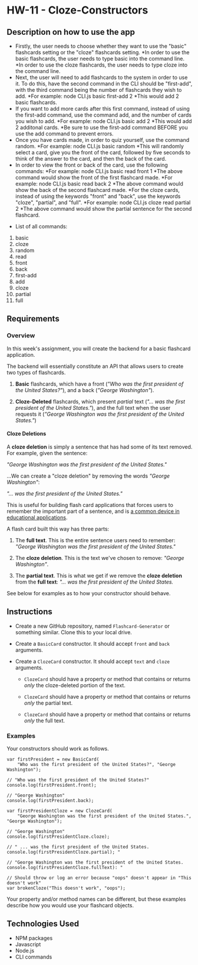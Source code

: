 # HW-11 - Cloze-Constructors

## Description on how to use the app

- Firstly, the user needs to choose whether they want to use the "basic" flashcards setting or the "cloze" flashcards setting.
  *In order to use the basic flashcards, the user needs to type basic into the command line.
  *In order to use the cloze flashcards, the user needs to type cloze into the command line. 
- Next, the user will need to add flashcards to the system in order to use it. To do this, have the second command in the CLI should be "first-add", with the third command being the number of flashcards they wish to add.
  *For example: node CLI.js basic first-add 2
  *This would add 2 basic flashcards.
- If you want to add more cards after this first command, instead of using the first-add command, use the command add, and the number of cards you wish to add.
  *For example: node CLI.js basic add 2
  *This would add 2 additonal cards.
  *Be sure to use the first-add command BEFORE you use the add command to prevent errors.
- Once you have cards made, in order to quiz yourself, use the command random.
  *For example: node CLI.js basic random
  *This will randomly select a card, give you the front of the card, followed by five seconds to think of the answer to the card, and then the back of the card. 
- In order to view the front or back of the card, use the following commands:
  *For example: node CLI.js basic read front 1
  *The above command would show the front of the first flashcard made.
  *For example: node CLI.js basic read back 2
  *The above command would show the back of the second flashcard made. 
  *For the cloze cards, instead of using the keywords "front" and "back", use the keywords "cloze", "partial", and "full". 
  *For example: node CLI.js cloze read partial 2
  *The above command would show the partial sentence for the second flashcard. 
  
* List of all commands:
1. basic
2. cloze
3. random
4. read
5. front
6. back
7. first-add
8. add
9. cloze
10. partial
11. full

## Requirements

### Overview

In this week's assignment, you will create the backend for a basic flashcard application.

The backend will essentially constitute an API that allows users to create two types of flashcards.

1. **Basic** flashcards, which have a front (_"Who was the first president of the United States?"_), and a back (_"George Washington"_).

2. **Cloze-Deleted** flashcards, which present _partial_ text (_"... was the first president of the United States."_), and the full text when the user requests it (_"George Washington was the first president of the United States."_)

#### Cloze Deletions

A **cloze deletion** is simply a sentence that has had some of its text removed. For example, given the sentence:

_"George Washington was the first president of the United States."_

...We can create a "cloze deletion" by removing the words _"George Washington"_:

_"... was the first president of the United States."_

This is useful for building flash card applications that forces users to remember the important part of a sentence, and is [a common device in educational applications](https://en.wikipedia.org/wiki/Cloze_test).

A flash card built this way has three parts:

1. The **full text**. This is the entire sentence users need to remember:  _"George Washington was the first president of the United States."_

2. The **cloze deletion**. This is the text we've chosen to remove: _"George Washington"_.

3. The **partial text**. This is what we get if we remove the **cloze deletion** from the **full text**: _"... was the first president of the United States._

See below for examples as to how your constructor should behave.

## Instructions

* Create a new GitHub repository, named `Flashcard-Generator` or something similar. Clone this to your local drive.

* Create a `BasicCard` constructor. It should accept `front` and `back` arguments.

* Create a `ClozeCard` constructor. It should accept `text` and `cloze` arguments.

  * `ClozeCard` should have a property or method that contains or returns _only_ the cloze-deleted portion of the text.

  * `ClozeCard` should have a property or method that contains or returns _only_ the partial text.

  * `ClozeCard` should have a property or method that contains or returns _only_ the full text.


### Examples

Your constructors should work as follows.

```
var firstPresident = new BasicCard(
    "Who was the first president of the United States?", "George Washington");

// "Who was the first president of the United States?"
console.log(firstPresident.front); 

// "George Washington"
console.log(firstPresident.back); 

var firstPresidentCloze = new ClozeCard(
    "George Washington was the first president of the United States.", "George Washington");

// "George Washington"
console.log(firstPresidentCloze.cloze); 

// " ... was the first president of the United States.
console.log(firstPresidentCloze.partial); "

// "George Washington was the first president of the United States.
console.log(firstPresidentCloze.fullText): "

// Should throw or log an error because "oops" doesn't appear in "This doesn't work"
var brokenCloze("This doesn't work", "oops"); 
```

Your property and/or method names can be different, but these examples describe how you would use your flashcard objects. 


## Technologies Used

- NPM packages
- Javascript
- Node.js
- CLI commands
